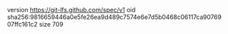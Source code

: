 version https://git-lfs.github.com/spec/v1
oid sha256:9816659446a0e5fe26ea9d489c7574e6e7d5b0468c06117ca9076907ffc161c2
size 709
